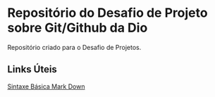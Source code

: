 # Repositório do Desafio de Projeto sobre Git/Github da Dio 
Repositório criado para o Desafio de Projetos.

## Links Úteis
[Sintaxe Básica Mark Down](https://www.markdownguide.org/basic-syntax/)
